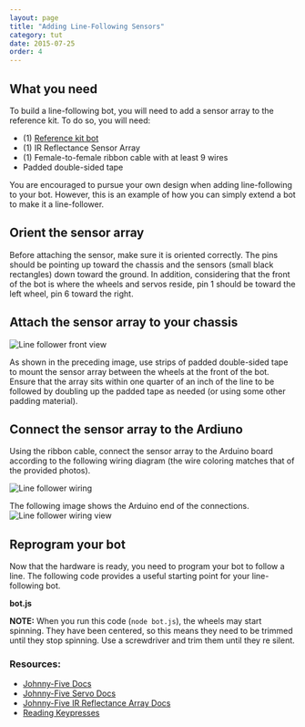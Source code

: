 ```yaml
---		
layout: page		
title: "Adding Line-Following Sensors"		
category: tut		
date: 2015-07-25		
order: 4		
---		
```

		
## What you need		
		
To build a line-following bot, you will need to add a sensor array to the reference kit. To do so, you will need:		
		
 - (1) [Reference kit bot](http://nodebots.codemash.org/tut/building-the-reference-bot.html)		
 - (1) IR Reflectance Sensor Array		
 - (1) Female-to-female ribbon cable with at least 9 wires		
 - Padded double-sided tape		
 		
You are encouraged to pursue your own design when adding line-following to your bot. However, this is an example of how you can simply extend a bot to make it a line-follower.		
		
## Orient the sensor array		
Before attaching the sensor, make sure it is oriented correctly. The pins should be pointing up toward the chassis and the sensors (small black rectangles) down toward the ground. In addition, considering that the front of the bot is where the wheels and servos reside, pin 1 should be toward the left wheel, pin 6 toward the right.		
		
## Attach the sensor array to your chassis		
		
![Line follower front view](/assets/nodebot-assemble/line-follower-front.jpg)		
		
As shown in the preceding image, use strips of padded double-sided tape to mount the sensor array between the wheels at the front of the bot. Ensure that the array sits within one quarter of an inch of the line to be followed by doubling up the padded tape as needed (or using some other padding material).		
		
## Connect the sensor array to the Ardiuno		
		
Using the ribbon cable, connect the sensor array to the Arduino board according to the following wiring diagram (the wire coloring matches that of the provided photos).		
		
![Line follower wiring](/assets/wirings/sensor-array.jpg)		
		
The following image shows the Arduino end of the connections.		
![Line follower wiring view](/assets/nodebot-assemble/line-follower-wiring.jpg)		
		
## Reprogram your bot		
		
Now that the hardware is ready, you need to program your bot to follow a line. The following code provides a useful starting point for your line-following bot.		
		
**bot.js**		
		
<script src="http://gist-it.appspot.com/github/BrianGenisio/codemash-nodebots-docs/blob/master/examples/base-line-follower.js"></script>		
		
**__NOTE:__** When you run this code (`node bot.js`), the wheels may start spinning.  They have been centered, so this means they need to be trimmed until they stop spinning.  Use a screwdriver and trim them until they re silent.		
		
### Resources:		
- [Johnny-Five Docs](https://github.com/rwaldron/johnny-five/wiki/Servo)		
- [Johnny-Five Servo Docs](https://github.com/rwaldron/johnny-five/wiki/Servo)		
- [Johnny-Five IR Reflectance Array Docs](https://github.com/rwaldron/johnny-five/wiki/IR.Reflect.Array)		
- [Reading Keypresses](http://stackoverflow.com/questions/5006821/nodejs-how-to-read-keystrokes-from-stdin)